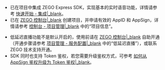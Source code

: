 - 已在项目中集成 ZEGO Express SDK，实现基本的实时语音功能，详情请参考 [快速开始 - 集成\|_blank](!Low_Latency_Live-Integration/SDK_Integration)。
- 已在 [ZEGO 控制台\|_blank](https://console.zego.im) 创建项目，并申请有效的 AppID 和 AppSign，详情请参考 [控制台 - 项目管理\|_blank](#12107) 中的“项目信息”。

<div class="mk-warning">

- 低延迟直播功能不是默认开启的，使用前请在 [ZEGO 控制台\|_blank](https://console.zego.im) 自助开通（开通步骤请参考 [项目管理 - 服务配置\|_blank](#14337) 中的“低延迟直播”），或联系 ZEGO 技术支持开通。
- SDK 同时也支持 Token 鉴权，若您需要升级鉴权方式，可参考 [如何从 AppSign 鉴权升级为 Token 鉴权\|_blank](http://doc-zh.zego.im/faq/token_upgrade?product=ExpressVideo)。
</div>












